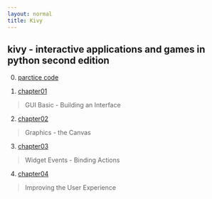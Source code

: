 ```yaml
---
layout: normal
title: Kivy
---
```


## kivy - interactive applications and games in python second edition

0. [parctice code](https://www.packtpub.com/support)

1. [chapter01](chapter01_summary.md)
> GUI Basic - Building an Interface
2. [chapter02](chapter02_summary.md)
> Graphics - the Canvas
3. [chapter03](chapter03_summary.md)
> Widget Events - Binding Actions
4. [chapter04](chapter04_summary.md)
> Improving the User Experience